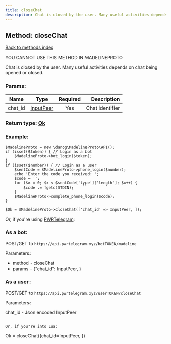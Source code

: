 ```yaml
---
title: closeChat
description: Chat is closed by the user. Many useful activities depends on chat being opened or closed.
---
```

## Method: closeChat  
[Back to methods index](index.md)


YOU CANNOT USE THIS METHOD IN MADELINEPROTO


Chat is closed by the user. Many useful activities depends on chat being opened or closed.

### Params:

| Name     |    Type       | Required | Description |
|----------|:-------------:|:--------:|------------:|
|chat\_id|[InputPeer](../types/InputPeer.md) | Yes|Chat identifier|


### Return type: [Ok](../types/Ok.md)

### Example:


```
$MadelineProto = new \danog\MadelineProto\API();
if (isset($token)) { // Login as a bot
    $MadelineProto->bot_login($token);
}
if (isset($number)) { // Login as a user
    $sentCode = $MadelineProto->phone_login($number);
    echo 'Enter the code you received: ';
    $code = '';
    for ($x = 0; $x < $sentCode['type']['length']; $x++) {
        $code .= fgetc(STDIN);
    }
    $MadelineProto->complete_phone_login($code);
}

$Ok = $MadelineProto->closeChat(['chat_id' => InputPeer, ]);
```

Or, if you're using [PWRTelegram](https://pwrtelegram.xyz):

### As a bot:

POST/GET to `https://api.pwrtelegram.xyz/botTOKEN/madeline`

Parameters:

* method - closeChat
* params - {"chat_id": InputPeer, }



### As a user:

POST/GET to `https://api.pwrtelegram.xyz/userTOKEN/closeChat`

Parameters:

chat_id - Json encoded InputPeer


```

Or, if you're into Lua:

```
Ok = closeChat({chat_id=InputPeer, })
```


